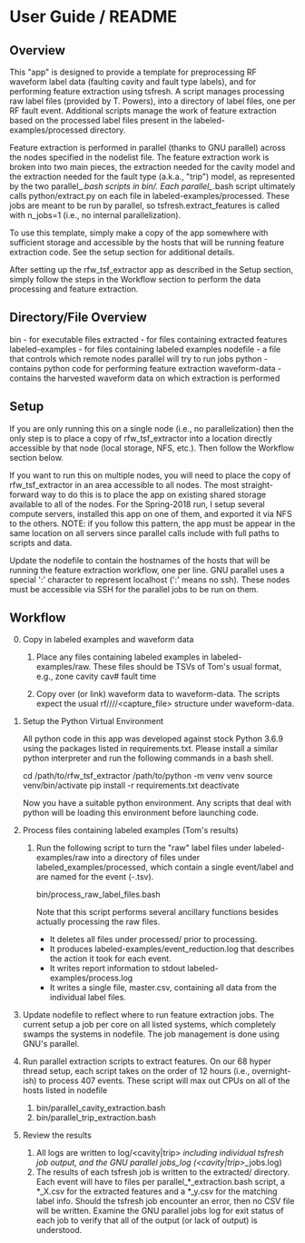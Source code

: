 # User Guide / README

## Overview

This "app" is designed to provide a template for preprocessing RF waveform label
data (faulting cavity and fault type labels), and for performing feature extraction
using tsfresh.  A script manages processing raw label files (provided by T. Powers),
into a directory of label files, one per RF fault event.  Additional scripts manage
the work of feature extraction based on the processed label files present in the
labeled-examples/processed directory.

Feature extraction is performed in parallel (thanks to GNU parallel) across the nodes
specified in the nodelist file.  The feature extraction work is broken into two main
pieces, the extraction needed for the cavity model and the extraction needed for the
fault type (a.k.a., "trip") model, as represented by the two parallel_*.bash scripts
in bin/.  Each parallel_*.bash script ultimately calls python/extract.py on each 
file in labeled-examples/processed.  These jobs are meant to be run by parallel, so
tsfresh.extract_features is called with n_jobs=1 (i.e., no internal parallelization).

To use this template, simply make a copy of the app somewhere with sufficient
storage and accessible by the hosts that will be running feature extraction code.
See the setup section for additional details.

After setting up the rfw_tsf_extractor app as described in the Setup section, simply
follow the steps in the Workflow section to perform the data processing and 
feature extraction.

## Directory/File Overview

bin - for executable files
extracted - for files containing extracted features
labeled-examples - for files containing labeled examples
nodefile - a file that controls which remote nodes parallel will try to run jobs
python - contains python code for performing feature extraction
waveform-data - contains the harvested waveform data on which extraction is performed

## Setup

If you are only running this on a single node (i.e., no parallelization) then
the only step is to place a copy of rfw_tsf_extractor into a location directly
accessible by that node (local storage, NFS, etc.).  Then follow the Workflow
section below.

If you want to run this on multiple nodes, you will need to place the copy
of rfw_tsf_extractor in an area accessible to all nodes.  The most straight-
forward way to do this is to place the app on existing shared storage available
to all of the nodes.  For the Spring-2018 run, I setup several compute servers,
installed this app on one of them, and exported it via NFS to the others.  NOTE:
if you follow this pattern, the app must be appear in the same location on
all servers since parallel calls include with full paths to scripts and data.

Update the nodefile to contain the hostnames of the hosts that will be running
the feature extraction workflow, one per line.  GNU parallel uses a special ':'
character to represent localhost (':' means no ssh).  These nodes must be
accessible via SSH for the parallel jobs to be run on them.

## Workflow

0) Copy in labeled examples and waveform data
    1) Place any files containing labeled examples in labeled-examples/raw.
       These files should be TSVs of Tom's usual format, e.g.,
       zone cavity  cav#    fault   time

    2) Copy over (or link) waveform data to waveform-data.  The scripts expect
       the usual rf/<zone>/<date>/<time>/<capture_file> structure under
       waveform-data.

1) Setup the Python Virtual Environment

    All python code in this app was developed against stock Python 3.6.9 using the
    packages listed in requirements.txt.  Please install a similar python interpreter
    and run the following commands in a bash shell.

    cd /path/to/rfw_tsf_extractor
    /path/to/python -m venv venv
    source venv/bin/activate
    pip install -r requirements.txt
    deactivate

    Now you have a suitable python environment.  Any scripts that deal with python will
    be loading this environment before launching code.

2) Process files containing labeled examples (Tom's results)

    1) Run the following script to turn the "raw" label files under labeled-examples/raw
       into a directory of files under labeled_examples/processed, which contain a single
       event/label and are named for the event (<zone>-<timestamp>.tsv).
       
       bin/process_raw_label_files.bash

       Note that this script performs several ancillary functions besides actually
       processing the raw files.
       - It deletes all files under processed/ prior to processing.
       - It produces labeled-examples/event_reduction.log that describes the action
         it took for each event.
       - It writes report information to stdout labeled-examples/process.log
       - It writes a single file, master.csv, containing all data from the individual label
         files.

3) Update nodefile to reflect where to run feature extraction jobs.  The current setup
   a job per core on all listed systems, which completely swamps the systems in nodefile.
   The job management is done using GNU's parallel.

4) Run parallel extraction scripts to extract features.  On our 68 hyper thread setup,
   each script takes on the order of 12 hours (i.e., overnight-ish) to process 407 events.
   These script will max out CPUs on all of the hosts listed in nodefile
    1) bin/parallel_cavity_extraction.bash
    2) bin/parallel_trip_extraction.bash

5) Review the results
    1) All logs are written to log/<cavity|trip>_<timestamp> including individual tsfresh
       job output, and the GNU parallel jobs_log (<cavity|trip>_<timestamp>_jobs.log)
    2) The results of each tsfresh job is written to the extracted/ directory.
       Each event will have to files per parallel_*_extraction.bash script, a *_X.csv
       for the extracted features and a *_y.csv for the matching label info.  Should
       the tsfresh job encounter an error, then no CSV file will be written.  Examine
       the GNU parallel jobs log for exit status of each job to verify that all of the
       output (or lack of output) is understood.
